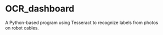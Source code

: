 # OCR_dashboard
A Python-based program using Tesseract to recognize labels from photos on robot cables.
